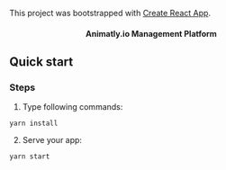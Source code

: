 This project was bootstrapped with [Create React App](https://github.com/facebook/create-react-app).

<h4 align="center">Animatly.io Management Platform</h4>

## Quick start

### Steps

1. Type following commands:
``` console
yarn install
```

2. Serve your app:
``` console
yarn start
```
